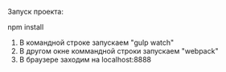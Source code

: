 Запуск проекта:

npm install

1. В командной строке запускаем "gulp watch"
2. В другом окне коммандной строки запускаем "webpack"
3. В браузере заходим на localhost:8888